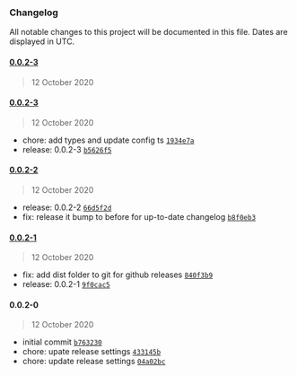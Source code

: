 ### Changelog

All notable changes to this project will be documented in this file. Dates are displayed in UTC.

#### [0.0.2-3](https://github.com/ambitiondev/form-utils/compare/0.0.2-3...0.0.2-3)

> 12 October 2020

#### [0.0.2-3](https://github.com/ambitiondev/form-utils/compare/0.0.2-2...0.0.2-3)

> 12 October 2020

- chore: add types and update config ts [`1934e7a`](https://github.com/ambitiondev/form-utils/commit/1934e7a063bce37725c8aa7447b115bae60ad532)
- release: 0.0.2-3 [`b5626f5`](https://github.com/ambitiondev/form-utils/commit/b5626f58bd73da4a0687321549abc0a0027b4eb0)

#### [0.0.2-2](https://github.com/ambitiondev/form-utils/compare/0.0.2-1...0.0.2-2)

> 12 October 2020

- release: 0.0.2-2 [`66d5f2d`](https://github.com/ambitiondev/form-utils/commit/66d5f2d0caf31bb6367b740f47e456ee23725530)
- fix: release it bump to before for up-to-date changelog [`b8f0eb3`](https://github.com/ambitiondev/form-utils/commit/b8f0eb31542cc16486a92a3acd9978ab35f4f8d1)

#### [0.0.2-1](https://github.com/ambitiondev/form-utils/compare/0.0.2-0...0.0.2-1)

> 12 October 2020

- fix: add dist folder to git for github releases [`840f3b9`](https://github.com/ambitiondev/form-utils/commit/840f3b9b04eebfe105add8921012c232e11a66f7)
- release: 0.0.2-1 [`9f0cac5`](https://github.com/ambitiondev/form-utils/commit/9f0cac53f922477bb6a336027efb698fcbcbcd2f)

#### 0.0.2-0

> 12 October 2020

- initial commit [`b763230`](https://github.com/ambitiondev/form-utils/commit/b76323091d1a9d27ec6c086b062b23e35dd7b64e)
- chore: upate release settings [`433145b`](https://github.com/ambitiondev/form-utils/commit/433145b9502440eef18ca2a6689792aae06a9ceb)
- chore: update release settings [`04a02bc`](https://github.com/ambitiondev/form-utils/commit/04a02bc86fed392e1e44ef02c12403a25694a6e2)
